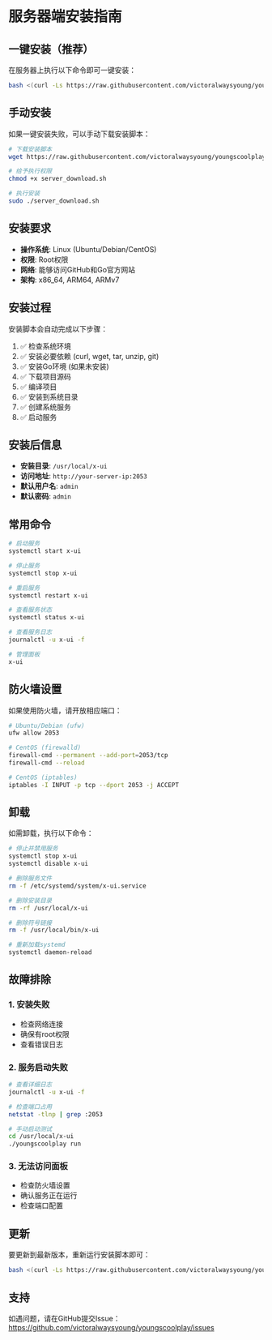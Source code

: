 # 服务器端安装指南

## 一键安装（推荐）

在服务器上执行以下命令即可一键安装：

```bash
bash <(curl -Ls https://raw.githubusercontent.com/victoralwaysyoung/youngscoolplay/master/quick_install.sh)
```

## 手动安装

如果一键安装失败，可以手动下载安装脚本：

```bash
# 下载安装脚本
wget https://raw.githubusercontent.com/victoralwaysyoung/youngscoolplay/master/server_download.sh

# 给予执行权限
chmod +x server_download.sh

# 执行安装
sudo ./server_download.sh
```

## 安装要求

- **操作系统**: Linux (Ubuntu/Debian/CentOS)
- **权限**: Root权限
- **网络**: 能够访问GitHub和Go官方网站
- **架构**: x86_64, ARM64, ARMv7

## 安装过程

安装脚本会自动完成以下步骤：

1. ✅ 检查系统环境
2. ✅ 安装必要依赖 (curl, wget, tar, unzip, git)
3. ✅ 安装Go环境 (如果未安装)
4. ✅ 下载项目源码
5. ✅ 编译项目
6. ✅ 安装到系统目录
7. ✅ 创建系统服务
8. ✅ 启动服务

## 安装后信息

- **安装目录**: `/usr/local/x-ui`
- **访问地址**: `http://your-server-ip:2053`
- **默认用户名**: `admin`
- **默认密码**: `admin`

## 常用命令

```bash
# 启动服务
systemctl start x-ui

# 停止服务
systemctl stop x-ui

# 重启服务
systemctl restart x-ui

# 查看服务状态
systemctl status x-ui

# 查看服务日志
journalctl -u x-ui -f

# 管理面板
x-ui
```

## 防火墙设置

如果使用防火墙，请开放相应端口：

```bash
# Ubuntu/Debian (ufw)
ufw allow 2053

# CentOS (firewalld)
firewall-cmd --permanent --add-port=2053/tcp
firewall-cmd --reload

# CentOS (iptables)
iptables -I INPUT -p tcp --dport 2053 -j ACCEPT
```

## 卸载

如需卸载，执行以下命令：

```bash
# 停止并禁用服务
systemctl stop x-ui
systemctl disable x-ui

# 删除服务文件
rm -f /etc/systemd/system/x-ui.service

# 删除安装目录
rm -rf /usr/local/x-ui

# 删除符号链接
rm -f /usr/local/bin/x-ui

# 重新加载systemd
systemctl daemon-reload
```

## 故障排除

### 1. 安装失败

- 检查网络连接
- 确保有root权限
- 查看错误日志

### 2. 服务启动失败

```bash
# 查看详细日志
journalctl -u x-ui -f

# 检查端口占用
netstat -tlnp | grep :2053

# 手动启动测试
cd /usr/local/x-ui
./youngscoolplay run
```

### 3. 无法访问面板

- 检查防火墙设置
- 确认服务正在运行
- 检查端口配置

## 更新

要更新到最新版本，重新运行安装脚本即可：

```bash
bash <(curl -Ls https://raw.githubusercontent.com/victoralwaysyoung/youngscoolplay/master/quick_install.sh)
```

## 支持

如遇问题，请在GitHub提交Issue：
https://github.com/victoralwaysyoung/youngscoolplay/issues